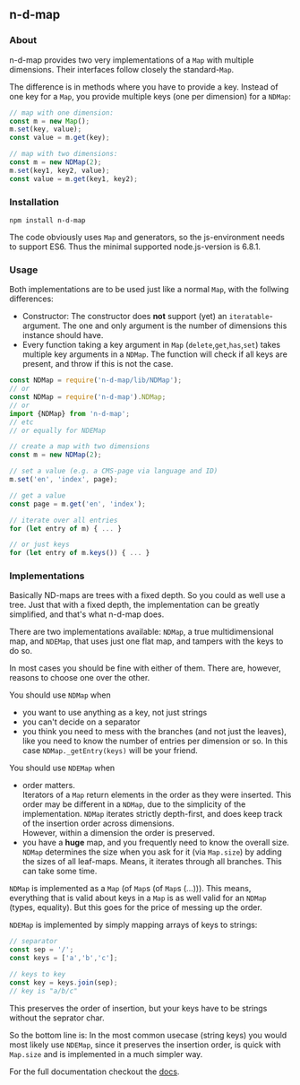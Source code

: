 ## n-d-map

### About

n-d-map provides two very implementations of a `Map` with multiple dimensions. Their
interfaces follow closely the standard-`Map`.

The difference is in methods where you have to provide a key. Instead of one key
for a `Map`, you provide multiple keys (one per dimension) for a `NDMap`:

```javascript
// map with one dimension:
const m = new Map();
m.set(key, value);
const value = m.get(key);

// map with two dimensions:
const m = new NDMap(2);
m.set(key1, key2, value);
const value = m.get(key1, key2);
```

### Installation

```
npm install n-d-map
```

The code obviously uses `Map` and generators, so the js-environment needs to support
ES6. Thus the minimal supported node.js-version is 6.8.1.

### Usage

Both implementations are to be used just like a normal `Map`, with the follwing
differences:

- Constructor: The constructor does **not** support (yet) an `iteratable`-argument.
  The one and only argument is the number of dimensions this instance should have.
- Every function taking a key argument in `Map` (`delete`,`get`,`has`,`set`) takes
  multiple key arguments in a `NDMap`. The function will check if all keys are present,
  and throw if this is not the case.

```javascript
const NDMap = require('n-d-map/lib/NDMap');
// or
const NDMap = require('n-d-map').NDMap;
// or
import {NDMap} from 'n-d-map';
// etc
// or equally for NDEMap

// create a map with two dimensions
const m = new NDMap(2);

// set a value (e.g. a CMS-page via language and ID)
m.set('en', 'index', page);

// get a value
const page = m.get('en', 'index');

// iterate over all entries
for (let entry of m) { ... }

// or just keys
for (let entry of m.keys()) { ... }

```

### Implementations

Basically ND-maps are trees with a fixed depth. So you could as well use a tree.
Just that with a fixed depth, the implementation can be greatly simplified, and
that's what n-d-map does.

There are two implementations available: `NDMap`, a true multidimensional map,
and `NDEMap`, that uses just one flat map, and tampers with the keys to do so.

In most cases you should be fine with either of them. There are, however, reasons to
choose one over the other.

You should use `NDMap` when

- you want to use anything as a key, not just strings
- you can't decide on a separator
- you think you need to mess with the branches (and not just the leaves), like
  you need to know the number of entries per dimension or so. In this case
  `NDMap._getEntry(keys)` will be your friend.

You should use `NDEMap` when

- order matters.  
  Iterators of a `Map` return elements in the order as they were inserted. This order may
  be different in a `NDMap`, due to the simplicity of the implementation. `NDMap` iterates
  strictly depth-first, and does keep track of the insertion order across dimensions.  
  However, within a dimension the order is preserved.
- you have a **huge** map, and you frequently need to know the
  overall size. `NDMap` determines the size when you ask for it (via `Map.size`)
  by adding the sizes of all leaf-maps. Means, it iterates through all branches.
  This can take some time.

`NDMap` is implemented as a `Map` (of `Map`s (of `Map`s (...))). This means, everything that is
valid about keys in a `Map` is as well valid for an `NDMap` (types, equality).
But this goes for the price of messing up the order.

`NDEMap` is implemented by simply mapping arrays of keys to strings:
```javascript
// separator
const sep = '/';
const keys = ['a','b','c'];

// keys to key
const key = keys.join(sep);
// key is "a/b/c"
```
This preserves the order of insertion, but your keys have to be strings without
the seprator char.

So the bottom line is: In the most common usecase (string keys) you would most likely
use `NDEMap`, since it preserves the insertion order, is quick with `Map.size` and
is implemented in a much simpler way.

For the full documentation checkout the [docs](doc).

